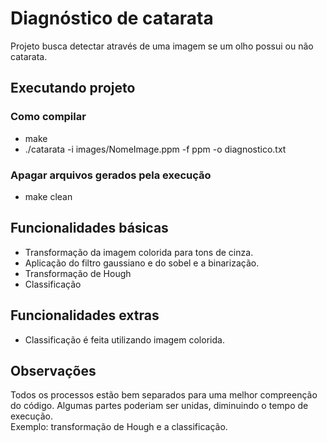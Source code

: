 # Diagnóstico de catarata
Projeto busca detectar através de uma imagem se um olho possui ou não catarata. 

## Executando projeto
### Como compilar
 * make
 * ./catarata​ ​-i​ images/NomeImage.ppm​ -f​ ppm​ -o​​ diagnostico.txt 

### Apagar arquivos gerados pela execução
* make clean

## Funcionalidades básicas
* Transformação da imagem colorida para tons de cinza.
* Aplicação do filtro gaussiano e do sobel e a binarização.
* Transformação de Hough
* Classificação

## Funcionalidades extras
* Classificação é feita utilizando imagem colorida. 

## Observações
Todos os processos estão bem separados para uma melhor compreenção do código.
Algumas partes poderiam ser unidas, diminuindo o tempo de execução.  
Exemplo: transformação de Hough e a classificação. 